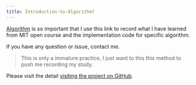 ```yaml
---
title: Introduction-to-Algorithm?
---
```


<p class="lead"> <a href="https://lupingx.github.io/algorithm-MIT/">Algorithm</a> is so important that I use this link to record what I have learned from MIT open course and
the implementation code for specific algorithm.</p>

If you have any question or issue, contact me.

> This is only a immature practice, I just want to this this method to push me recording my study.

Please visit the detail [visiting the project on GitHub](https://lupingx.github.io/algorithm-MIT/).
